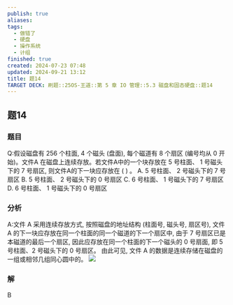 ```yaml
---
publish: true
aliases: 
tags:
  - 做错了
  - 硬盘
  - 操作系统
  - 计组
finished: true
created: 2024-07-23 07:48
updated: 2024-09-21 13:12
title: 题14
TARGET DECK: 刷题::25OS-王道::第 5 章 IO 管理::5.3 磁盘和固态硬盘::题14
---
```


## 题14
### 题目
Q:假设磁盘有 256 个柱面, 4 个磁头 (盘面), 每个磁道有 8 个扇区 (编号均从 0 开始)。文件A 在磁盘上连续存放。若文件A中的一个块存放在 5 号柱面、 1 号磁头下的 7 号扇区, 则文件A的下一块应存放在 ( ) 。
A. 5 号柱面、 2 号磁头下的 7 号扇区
B. 5 号柱面、 2 号磁头下的 0 号扇区
C. 6 号柱面、 1 号磁头下的 7 号扇区
D. 6 号柱面、 1 号磁头下的 0 号扇区
### 分析
A:文件 A 采用连续存放方式, 按照磁盘的地址结构 (柱面号, 磁头号, 扇区号), 文件 A 的下一块应存放在同一个柱面的同一个磁道的下一个扇区中, 由于 7 号扇区已是本磁道的最后一个扇区, 因此应存放在同一个柱面的下一个磁头的 0 号扇面, 即 5 号柱面、2 号磁头下的 0 号扇区。 
由此可见, 文件 A 的数据是连续存储在磁盘的一组或相邻几组同心圆中的。
![](https://img.hwenyi.live/202408112035684.webp)
### 解
B
